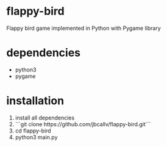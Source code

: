 # flappy-bird
Flappy bird game implemented in Python with Pygame library

# dependencies
<ul>
  <li>python3</li>
  <li>pygame</li>
</ul>

# installation
<ol>
  <li>install all dependencies</li>
  <li>```git clone https://github.com/jbcallv/flappy-bird.git```</li>
  <li>cd flappy-bird</li>
  <li>python3 main.py</li>
</ol>
